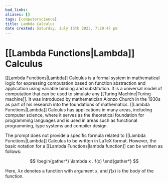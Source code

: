 ```yaml
---
bad_links: 
aliases: []
tags: [computerscience]
title: Lambda Calculus
date created: Saturday, July 15th 2023, 7:20:47 pm
---
```

# [[Lambda Functions|Lambda]] Calculus

[[Lambda Functions|Lambda]] Calculus is a formal system in mathematical logic for expressing computation based on function abstraction and application using variable binding and substitution. It is a universal model of computation that can be used to simulate any [[Turing Machine|Turing machine]]. It was introduced by mathematician Alonzo Church in the 1930s as part of his research into the foundations of mathematics. [[Lambda Functions|Lambda]] Calculus has applications in many areas, including computer science, where it serves as the theoretical foundation for programming languages and is used in areas such as functional programming, type systems and compiler design.

The prompt does not provide a specific formula related to [[Lambda Functions|Lambda]] Calculus to be written in LaTeX format. However, the basic notation for a [[Lambda Functions|lambda function]] can be written as follows:

$$
\begin{gather*} 
\lambda x . f(x)
\end{gather*}
$$

Here, $\lambda x$ denotes a function with argument $x$, and $f(x)$ is the body of the function.
